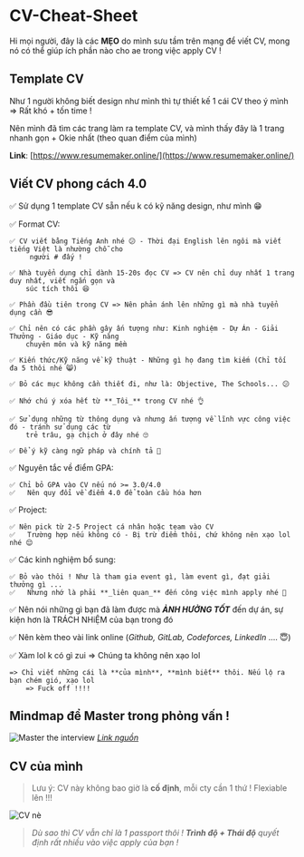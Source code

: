 # CV-Cheat-Sheet

Hi mọi người, đây là các **MẸO** do mình sưu tầm trên mạng để viết CV, mong nó có thể giúp ích phần nào cho ae trong việc apply CV !

## Template CV

Như 1 người không biết design như mình thì tự thiết kế 1 cái CV theo ý mình => Rất khó + tốn time !

Nên mình đã tìm các trang làm ra template CV, và mình thấy đây là 1 trang nhanh gọn + Okie nhất (theo quan điểm của mình)

**Link**: [https://www.resumemaker.online/](https://www.resumemaker.online/)

## Viết CV phong cách 4.0

✅ Sử dụng 1 template CV sẵn nếu k có kỹ năng design, như mình 😁

✅ Format CV:

    ✅ CV viết bằng Tiếng Anh nhé 😕 - Thời đại English lên ngôi mà viết tiếng Việt là nhường chỗ cho
    	 người # đấy !

    ✅ Nhà tuyển dụng chỉ dành 15-20s đọc CV => CV nên chỉ duy nhất 1 trang duy nhất, viết ngắn gọn và
    	súc tích thôi 😆

    ✅ Phần đầu tiên trong CV => Nên phản ánh lên những gì mà nhà tuyển dụng cần 😎

    ✅ Chỉ nên có các phần gây ấn tượng như: Kinh nghiệm - Dự Án - Giải Thưởng - Giáo dục - Kỹ năng
    	chuyên môn và kỹ năng mềm

    ✅ Kiến thức/Kỹ năng về kỹ thuật - Những gì họ đang tìm kiếm (Chỉ tối đa 5 thôi nhé 😸)

    ✅ Bỏ các mục không cần thiết đi, như là: Objective, The Schools... 😕

    ✅ Nhớ chú ý xóa hết từ **_Tôi_** trong CV nhé 👌

    ✅ Sử dụng những từ thông dụng và nhưng ấn tượng về lĩnh vực công việc đó - tránh sử dụng các từ
    	trẻ trâu, gạ chịch ở đây nhé 🙄

    ✅ Để ý kỹ càng ngữ pháp và chính tả 👊

✅ Nguyên tắc về điểm GPA:

    ✅ Chỉ bỏ GPA vào CV nếu nó >= 3.0/4.0
    ✅	Nên quy đổi về điểm 4.0 để toàn cầu hóa hơn

✅ Project:

    ✅ Nên pick từ 2-5 Project cá nhân hoặc team vào CV
    ✅	Trường hợp nếu không có - Bị trừ điểm thôi, chứ không nên xạo lol nhé 😌

✅ Các kinh nghiệm bổ sung:

    ✅ Bỏ vào thôi ! Như là tham gia event gì, làm event gì, đạt giải thưởng gì ...
    ✅	Nhưng nhớ là phải **_liên quan_** đến công việc mình apply nhé 🙁

✅ Nên nói những gì bạn đã làm được mà **_ẢNH HƯỞNG TỐT_** đến dự án, sự kiện hơn là TRÁCH NHiỆM
của bạn trong đó

✅ Nên kèm theo vài link online (_Github, GitLab, Codeforces, LinkedIn_ .... 😇)

✅ Xàm lol k có gì zui => Chúng ta không nên xạo lol

    => Chỉ viết những cái là **của mình**, **mình biết** thôi. Nếu lộ ra bạn chém gió, xạo lol
    	=> Fuck off !!!!

## Mindmap để Master trong phỏng vấn !

![Master the interview](https://i.imgur.com/yTSt7rs.png)
_[Link nguồn](https://coggle.it/diagram/W5u8QkZs6r4sZM3J/t/master-the-interview)_

## CV của mình

> Lưu ý: CV này không bao giờ là **cố định**, mỗi cty cần 1 thứ ! Flexiable lên !!!

![CV nè](https://i.imgur.com/AuTmZHD.png)

> _Dù sao thì CV vẫn chỉ là 1 passport thôi ! **Trình độ + Thái độ** quyết định rất nhiều vào
> việc apply của bạn !_
